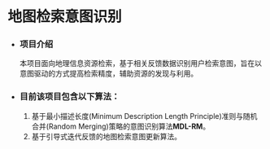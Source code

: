 # 地图检索意图识别

* ### 项目介绍
  本项目面向地理信息资源检索，基于相关反馈数据识别用户检索意图，旨在以意图驱动的方式提高检索精度，辅助资源的发现与利用。
* ### 目前该项目包含以下算法：
  1. 基于最小描述长度(Minimum Description Length Principle)准则与随机合并(Random Merging)策略的意图识别算法**MDL-RM**。
  2. 基于引导式迭代反馈的地图检索意图更新算法。